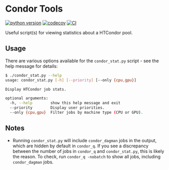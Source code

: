 # Condor Tools

[![python version](https://img.shields.io/badge/python-3.9-blue.svg)](https://www.python.org/downloads/) [![codecov](https://codecov.io/gh/runtingt/CondorTools/graph/badge.svg?token=JBIJUS9P00)](https://codecov.io/gh/runtingt/CondorTools) [![CI](https://github.com/runtingt/CondorTools/actions/workflows/ci.yaml/badge.svg)](https://github.com/runtingt/CondorTools/actions/workflows/ci.yaml)

Useful script(s) for viewing statistics about a HTCondor pool.

## Usage

There are various options available for the `condor_stat.py` script - see the help message for details:

```bash
$ ./condor_stat.py --help
usage: condor_stat.py [-h] [--priority] [--only {cpu,gpu}]

Display HTCondor job stats.

optional arguments:
  -h, --help        show this help message and exit
  --priority        Display user priorities.
  --only {cpu,gpu}  Filter jobs by machine type (CPU or GPU).
```

## Notes

- Running `condor_stat.py` will include `condor_dagman` jobs in the output, which are hidden by default in `condor_q`. If you see a discrepancy between the number of jobs in `condor_q` and `condor_stat.py`, this is likely the reason. To check, run `condor_q -nobatch` to show all jobs, including `condor_dagman` jobs.

